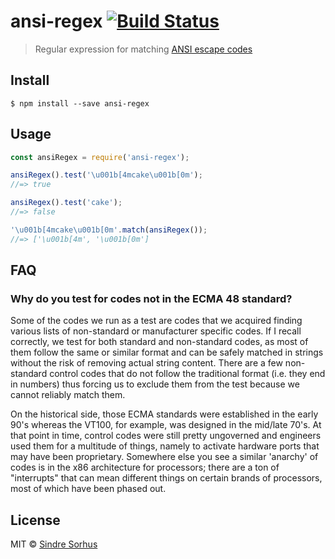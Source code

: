 # ansi-regex [![Build Status](https://travis-ci.org/chalk/ansi-regex.svg?branch=master)](https://travis-ci.org/chalk/ansi-regex)

> Regular expression for matching [ANSI escape codes](http://en.wikipedia.org/wiki/ANSI_escape_code)


## Install

```
$ npm install --save ansi-regex
```


## Usage

```js
const ansiRegex = require('ansi-regex');

ansiRegex().test('\u001b[4mcake\u001b[0m');
//=> true

ansiRegex().test('cake');
//=> false

'\u001b[4mcake\u001b[0m'.match(ansiRegex());
//=> ['\u001b[4m', '\u001b[0m']
```

## FAQ

### Why do you test for codes not in the ECMA 48 standard?

Some of the codes we run as a test are codes that we acquired finding various lists of non-standard or manufacturer specific codes. If I recall correctly, we test for both standard and non-standard codes, as most of them follow the same or similar format and can be safely matched in strings without the risk of removing actual string content. There are a few non-standard control codes that do not follow the traditional format (i.e. they end in numbers) thus forcing us to exclude them from the test because we cannot reliably match them.

On the historical side, those ECMA standards were established in the early 90's whereas the VT100, for example, was designed in the mid/late 70's. At that point in time, control codes were still pretty ungoverned and engineers used them for a multitude of things, namely to activate hardware ports that may have been proprietary. Somewhere else you see a similar 'anarchy' of codes is in the x86 architecture for processors; there are a ton of "interrupts" that can mean different things on certain brands of processors, most of which have been phased out.


## License

MIT © [Sindre Sorhus](http://sindresorhus.com)

